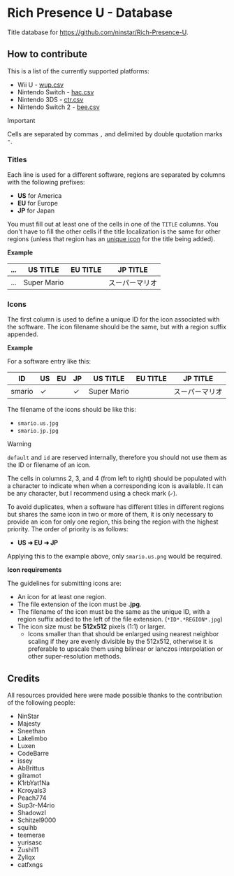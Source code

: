 # Rich Presence U - Database

Title database for https://github.com/ninstar/Rich-Presence-U.

## How to contribute

This is a list of the currently supported platforms:

- Wii U - [wup.csv](titles/wup.csv)
- Nintendo Switch - [hac.csv](titles/hac.csv)
- Nintendo 3DS - [ctr.csv](titles/ctr.csv)
- Nintendo Switch 2 - [bee.csv](titles/bee.csv)

> [!Important]
>  Cells are separated by commas ``,`` and delimited by double quotation marks ``"``.

### Titles

Each line is used for a different software, regions are separated by columns with the following prefixes:

- **US** for America
- **EU** for Europe
- **JP** for Japan

You must fill out at least one of the cells in one of the `TITLE` columns. You don't have to fill the other cells if the title localization is the same for other regions (unless that region has an [unique icon](#icons) for the title being added).

**Example**

| ... | US TITLE | EU TITLE | JP TITLE |
| --- | --- | --- | --- |
| ... | Super Mario |     | スーパーマリオ |

### Icons

The first column is used to define a unique ID for the icon associated with the software. The icon filename should be the same, but with a region suffix appended.

**Example**

For a software entry like this:

| ID | US | EU | JP | US TITLE | EU TITLE | JP TITLE |
| --- | --- | --- | --- | --- | --- | --- |
| smario | ✓ |  | ✓ | Super Mario |     | スーパーマリオ |

The filename of the icons should be like this:

- ``smario.us.jpg``
- ``smario.jp.jpg``

> [!Warning]
> ``default`` and ``id`` are reserved internally, therefore you should not use them as the ID or filename of an icon.

The cells in columns 2, 3, and 4 (from left to right) should be populated with a character to indicate when when a corresponding icon is available. It can be any character, but I recommend using a check mark (``✓``).

To avoid duplicates, when a software has different titles in different regions but shares the same icon in two or more of them, it is only necessary to provide an icon for only one region, this being the region with the highest priority. The order of priority is as follows:

- **US ➜ EU ➜ JP**

Applying this to the example above, only ``smario.us.png`` would be required.

**Icon requirements**

The guidelines for submitting icons are:

- An icon for at least one region.
- The file extension of the icon must be **.jpg**.
- The filename of the icon must be the same as the unique ID, with a region suffix added to the left of the file extension. (``*ID*.*REGION*.jpg``)
- The icon size must be **512x512** pixels (1:1) or larger.
  - Icons smaller than that should be enlarged using nearest neighbor scaling if they are evenly divisible by the 512x512, otherwise it is preferable to upscale them using bilinear or lanczos interpolation or other super-resolution methods.

## Credits

All resources provided here were made possible thanks to the contribution of the following people:

- NinStar
- Majesty
- Sneethan
- Lakelimbo
- Luxen
- CodeBarre
- issey
- AbBrittus
- gilramot
- K1rbYat1Na
- Kcroyals3
- Peach774
- Sup3r-M4rio
- ShadowzI
- Schitzel9000
- squihb
- teemerae
- yurisasc
- Zushi11
- Zyliqx
- catfxngs
